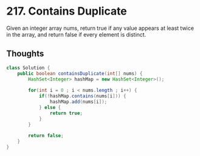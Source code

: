 # 217. Contains Duplicate

Given an integer array nums, return true if any value appears at least twice in the array, and return false if every element is distinct.

## Thoughts


```java
class Solution {
    public boolean containsDuplicate(int[] nums) {
        HashSet<Integer> hashMap = new HashSet<Integer>();
        
        for(int i = 0 ; i < nums.length ; i++) {
            if(!hashMap.contains(nums[i])) {
                hashMap.add(nums[i]);
            } else {
                return true;
            }
        }
        
        return false;
    }
}
```

